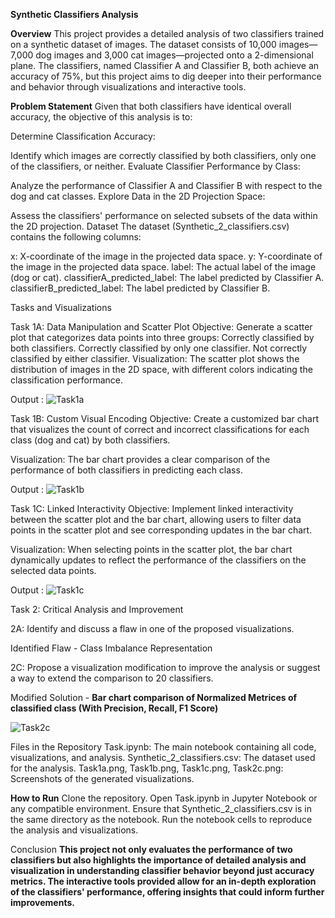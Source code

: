 **Synthetic Classifiers Analysis**

**Overview**
This project provides a detailed analysis of two classifiers trained on a synthetic dataset of images. The dataset consists of 10,000 images—7,000 dog images and 3,000 cat images—projected onto a 2-dimensional plane. The classifiers, named Classifier A and Classifier B, both achieve an accuracy of 75%, but this project aims to dig deeper into their performance and behavior through visualizations and interactive tools.

**Problem Statement**
Given that both classifiers have identical overall accuracy, the objective of this analysis is to:

Determine Classification Accuracy:

Identify which images are correctly classified by both classifiers, only one of the classifiers, or neither.
Evaluate Classifier Performance by Class:

Analyze the performance of Classifier A and Classifier B with respect to the dog and cat classes.
Explore Data in the 2D Projection Space:

Assess the classifiers' performance on selected subsets of the data within the 2D projection.
Dataset
The dataset (Synthetic_2_classifiers.csv) contains the following columns:

x: X-coordinate of the image in the projected data space.
y: Y-coordinate of the image in the projected data space.
label: The actual label of the image (dog or cat).
classifierA_predicted_label: The label predicted by Classifier A.
classifierB_predicted_label: The label predicted by Classifier B.


Tasks and Visualizations

Task 1A: Data Manipulation and Scatter Plot
Objective: Generate a scatter plot that categorizes data points into three groups:
Correctly classified by both classifiers.
Correctly classified by only one classifier.
Not correctly classified by either classifier.
Visualization: The scatter plot shows the distribution of images in the 2D space, with different colors indicating the classification performance.

Output : 
![Task1a](https://github.com/user-attachments/assets/76a4a7fd-dffc-4f73-ab7e-21cc28a07dbd)

Task 1B: Custom Visual Encoding
Objective: Create a customized bar chart that visualizes the count of correct and incorrect classifications for each class (dog and cat) by both classifiers.

Visualization: The bar chart provides a clear comparison of the performance of both classifiers in predicting each class.

Output : ![Task1b](https://github.com/user-attachments/assets/d109cf77-a76a-4fa1-8596-5e906a23e501)


Task 1C: Linked Interactivity
Objective: Implement linked interactivity between the scatter plot and the bar chart, allowing users to filter data points in the scatter plot and see corresponding updates in the bar chart.

Visualization: When selecting points in the scatter plot, the bar chart dynamically updates to reflect the performance of the classifiers on the selected data points.

Output : ![Task1c](https://github.com/user-attachments/assets/2aa5e523-3102-47b0-91a5-620cc0199e73)



Task 2: Critical Analysis and Improvement

2A: Identify and discuss a flaw in one of the proposed visualizations.
    

Identified Flaw - Class Imbalance Representation


2C: Propose a visualization modification to improve the analysis or suggest a way to extend the comparison to 20 classifiers.


Modified Solution - **Bar chart comparison of Normalized Metrices of classified class (With Precision, Recall, F1 Score)**
    
![Task2c](https://github.com/user-attachments/assets/4774331a-0c84-4d5c-aadc-5ca9af2b3920)

    

Files in the Repository
Task.ipynb: The main notebook containing all code, visualizations, and analysis.
Synthetic_2_classifiers.csv: The dataset used for the analysis.
Task1a.png, Task1b.png, Task1c.png, Task2c.png: Screenshots of the generated visualizations.

**How to Run**
Clone the repository.
Open Task.ipynb in Jupyter Notebook or any compatible environment.
Ensure that Synthetic_2_classifiers.csv is in the same directory as the notebook.
Run the notebook cells to reproduce the analysis and visualizations.


Conclusion
**This project not only evaluates the performance of two classifiers but also highlights the importance of detailed analysis and visualization in understanding classifier behavior beyond just accuracy metrics. The interactive tools provided allow for an in-depth exploration of the classifiers' performance, offering insights that could inform further improvements.**
